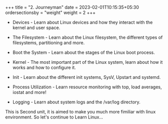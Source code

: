 +++
title = "2. Journeyman"
date = 2023-02-01T10:15:35+05:30
ordersectionsby = "weight"
weight = 2
+++

* Devices - Learn about Linux devices and how they interact with the kernel and user space.

* The Filesystem - Learn about the Linux filesystem, the different types of filesystems, partitioning and more.

* Boot the System - Learn about the stages of the Linux boot process.

* Kernel - The most important part of the Linux system, learn about how it works and how to configure it.

* Init - Learn about the different init systems, SysV, Upstart and systemd.

* Process Utilization - Learn resource monitoring with top, load averages, iostat and more!

* Logging - Learn about system logs and the /var/log directory.

This is Second unit, it is aimed to make you much more fimiliar with linux environment. So let's continue to Learn Linux... 